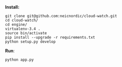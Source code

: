 **Install:**

```
git clone git@github.com:neicnordic/cloud-watch.git
cd cloud-watch/
cd engine/
virtualenv-3.4 .
source bin/activate
pip install --upgrade -r requirements.txt
python setup.py develop
```

**Run**:

```
python app.py
```
